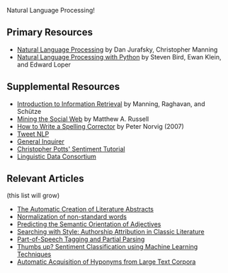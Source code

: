 Natural Language Processing!

Primary Resources
----------------------
- [Natural Language Processing](https://class.coursera.org/nlp/lecture/preview) by Dan Jurafsky, Christopher Manning
- [Natural Language Processing with Python](http://www.nltk.org/book/) by Steven Bird, Ewan Klein, and Edward Loper

Supplemental Resources
----------------------
- [Introduction to Information Retrieval](http://nlp.stanford.edu/IR-book/html/htmledition/irbook.html) by Manning, Raghavan, and Schütze
- [Mining the Social Web](https://github.com/ptwobrussell/Mining-the-Social-Web-2nd-Edition) by Matthew A. Russell
- [How to Write a Spelling Corrector](http://norvig.com/spell-correct.html) by Peter Norvig (2007)
- [Tweet NLP](http://www.ark.cs.cmu.edu/TweetNLP/)
- [General Inquirer](http://www.wjh.harvard.edu/~inquirer)
- [Christopher Potts' Sentiment Tutorial](http://sentiment.christopherpotts.net/)
- [Linguistic Data Consortium](https://www.ldc.upenn.edu/)

Relevant Articles 
----------------------
(this list will grow)
- [The Automatic Creation of Literature Abstracts](http://courses.ischool.berkeley.edu/i256/f06/papers/luhn58.pdf)
- [Normalization of non-standard words](http://www.cs.toronto.edu/~gpenn/csc2518/sproatetal01.pdf)
- [Predicting the Semantic Orientation of Adjectives](http://www.aclweb.org/anthology/P97-1023)
- [Searching with Style: Authorship Attribution in Classic Literature](http://www.crpit.com/confpapers/CRPITV62Zhao.pdf)
- [Part-of-Speech Tagging and Partial Parsing](http://web5.cs.columbia.edu/~julia/courses/old/cs4705-04/abney96.pdf)
- [Thumbs up? Sentiment Classification using Machine Learning Techniques](http://www.cs.cornell.edu/home/llee/papers/sentiment.pdf)
- [Automatic Acquisition of Hyponyms from Large Text Corpora](http://acl-arc.comp.nus.edu.sg/archives/acl-arc-090501d3/data/pdf/anthology-PDF/C/C92/C92-2082.pdf)